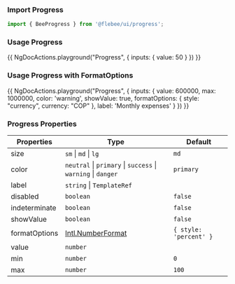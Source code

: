 ### Import Progress

```ts
import { BeeProgress } from '@flebee/ui/progress';
```

### Usage Progress

{{ NgDocActions.playground("Progress", { inputs: { value: 50 } }) }}

### Usage Progress with FormatOptions

{{ NgDocActions.playground("Progress", { inputs: { value: 600000, max: 1000000, color: 'warning', showValue: true, formatOptions: { style: "currency", currency: "COP" }, label: 'Monthly expenses' } }) }}

### Progress Properties

| Properties    | Type                                                                                                                    | Default                |
| ------------- | ----------------------------------------------------------------------------------------------------------------------- | ---------------------- |
| size          | `sm` \| `md` \| `lg`                                                                                                    | `md`                   |
| color         | `neutral` \| `primary` \| `success` \| `warning` \| `danger`                                                            | `primary`              |
| label         | `string` \| `TemplateRef`                                                                                               |                        |
| disabled      | `boolean`                                                                                                               | `false`                |
| indeterminate | `boolean`                                                                                                               | `false`                |
| showValue     | `boolean`                                                                                                               | `false`                |
| formatOptions | [Intl.NumberFormat](https://developer.mozilla.org/en-US/docs/Web/JavaScript/Reference/Global_Objects/Intl/NumberFormat) | `{ style: 'percent' }` |
| value         | `number`                                                                                                                |                        |
| min           | `number`                                                                                                                | `0`                    |
| max           | `number`                                                                                                                | `100`                  |
